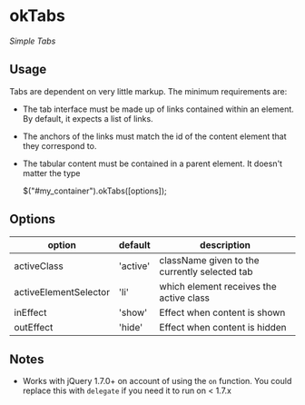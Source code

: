 # okTabs

*Simple Tabs* 

## Usage

Tabs are dependent on very little markup. The minimum requirements are:

* The tab interface must be made up of links contained within an element. By default, it expects a list of links.
* The anchors of the links must match the id of the content element that they correspond to. 
* The tabular content must be contained in a parent element. It doesn't matter the type

    $("#my_container").okTabs([options]);

## Options

option                | default                | description
--------------------- | ---------------------- | -------------
activeClass           | 'active'               | className given to the currently selected tab
activeElementSelector | 'li'                   | which element receives the active class
inEffect              | 'show'                 | Effect when content is shown
outEffect             | 'hide'                 | Effect when content is hidden

## Notes

* Works with jQuery 1.7.0+ on account of using the `on` function. You could replace this with `delegate` if you need it to run on < 1.7.x
